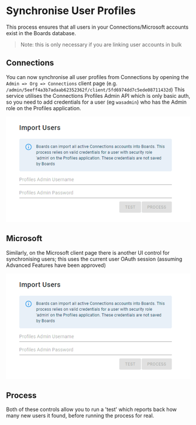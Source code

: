 # Synchronise User Profiles

This process ensures that all users in your Connections/Microsoft accounts exist in the Boards database.
> Note: this is only necessary if you are linking user accounts in bulk

## Connections

You can now synchronise all user profiles from Connections by opening the `Admin => Org => Connections` client page (e.g. `/admin/5eeff4a3b7adaab62352362f/client/5fd6974dd7c5ede08711432d`)
This service utilises the Connections Profiles Admin API which is only basic auth, so you need to add credentials for a user (eg `wasadmin`) who has the Admin role on the Profiles application.

![Connections profile sync](img/sync-connections.png)

## Microsoft

Similarly, on the Microsoft client page there is another UI control for synchronising users; this uses the current user OAuth session (assuming Advanced Features have been approved)

![Microsoft profile sync](img/sync-connections.png)

## Process
Both of these controls allow you to run a 'test' which reports back how many new users it found, before running the process for real.
